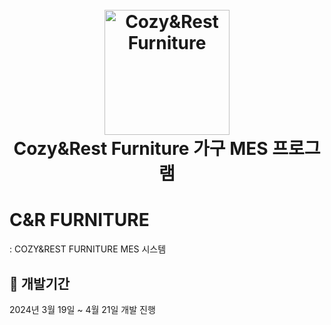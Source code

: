 <h1 align="center">
  <br>
  <img src="https://github.com/jihyeon00/CNR_FURNITURE/assets/120089047/092a2a42-83c0-405b-9e5d-76f22bba5460" alt="Cozy&Rest Furniture" width="200">
  <br>
  Cozy&Rest Furniture 가구 MES 프로그램
  <br>
</h1>

# C&R FURNITURE
: COZY&REST FURNITURE MES 시스템

## :calendar: 개발기간

2024년 3월 19일 ~ 4월 21일 개발 진행
